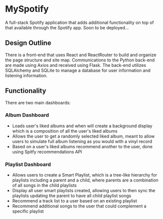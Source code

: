 # MySpotify
A full-stack Spotify application that adds additional functionality on top of that available through the Spotify app. Soon to be deployed...

## Design Outline
There is a front-end that uses React and ReactRouter to build and organize the page structure and site map. Communications to the Python back-end are made using Axios and received using Flask. The back-end utilizes SQLAlchemy and SQLite to manage a database for user information and listening information. 

## Functionality
There are two main dashboards:
### Album Dashboard
- Loads user's liked albums and when will create a background display which is a composition of all the user's liked albums
- Allows the user to get a randomly selected liked album, meant to allow users to simulate full album listening as you would with a vinyl record
- Based on a user's liked albums recommend another to the user, done using Spitfy recommendations API
### Playlist Dashboard
- Allows users to create a Smart Playlist, which is a tree-like hierarchy for playlists including a parent and a child, where parents are a combination of all songs in the child playlists
- Display all user smart playlists created, allowing users to then sync the playlists updating the parent to have all child playlist songs
- Recommend a track list to a user based on an existing playlist
- Recommend additional songs to the user that could complement a specific playlist
